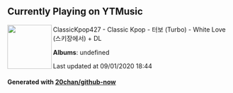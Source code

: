 ## Currently Playing on YTMusic

[<img align="left" width="100" src="https://i.ytimg.com/vi/aT6rpIvrV5g/sddefault.jpg?sqp=-oaymwEWCJADEOEBIAQqCghqEJQEGHgg6AJIWg&rs">](https://music.youtube.com/channel/UC7t9XbQkjexijrKdtA-U3QA)

ClassicKpop427 - Classic Kpop - 터보 (Turbo) - White Love (스키장에서) + DL

**Albums**: undefined

Last updated at 09/01/2020 18:44

#### Generated with [20chan/github-now](https://github.com/20chan/github-now)


<!--
**20chan/20chan** is a ✨ _special_ ✨ repository because its `README.md` (this file) appears on your GitHub profile.

Here are some ideas to get you started:

- 🔭 I’m currently working on ...
- 🌱 I’m currently learning ...
- 👯 I’m looking to collaborate on ...
- 🤔 I’m looking for help with ...
- 💬 Ask me about ...
- 📫 How to reach me: ...
- 😄 Pronouns: ...
- ⚡ Fun fact: ...
-->
